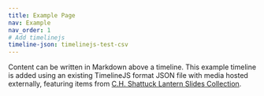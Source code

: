 ```yaml
---
title: Example Page
nav: Example
nav_order: 1
# Add timelinejs
timeline-json: timelinejs-test-csv
---
```


Content can be written in Markdown above a timeline.
This example timeline is added using an existing TimelineJS format JSON file with media hosted externally, featuring items from [C.H. Shattuck Lantern Slides Collection](https://www.lib.uidaho.edu/digital/shattuck/).


